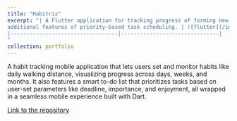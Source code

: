 ```yaml
---
title: "Habitrix"
excerpt: "| A Flutter application for tracking progress of forming new habits and visualising over defined periods of time, with
additional features of priority-based task scheduling. | ![flutter](/images/flutter.png) | 
|----------------------------------|-------------------------------|
"
collection: portfolio
---
```



A habit tracking mobile application that lets users set and monitor habits like daily walking distance, visualizing progress across days, weeks, and months. It also features a smart to-do list that prioritizes tasks based on user-set parameters like deadline, importance, and enjoyment, all wrapped in a seamless mobile experience built with Dart.

[Link to the repository](https://github.com/Metalicana/habitrix)
